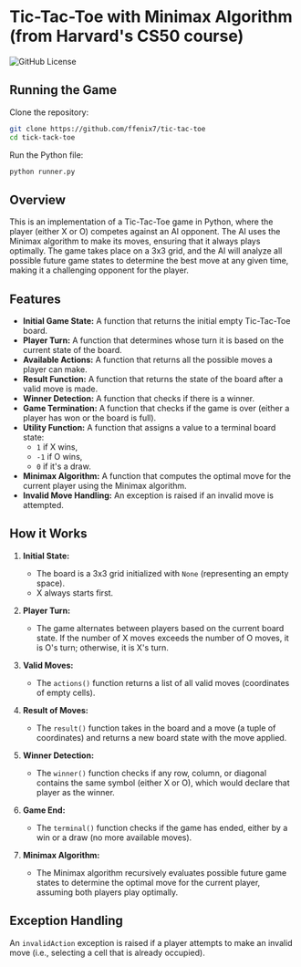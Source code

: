 # Tic-Tac-Toe with Minimax Algorithm (from Harvard's CS50 course)

![GitHub License](https://img.shields.io/github/license/ffenix7/Tick-Tack-Toe)

## Running the Game
Clone the repository:
```bash
git clone https://github.com/ffenix7/tic-tac-toe
cd tick-tack-toe
```
Run the Python file:
```python
python runner.py
````


## Overview

This is an implementation of a Tic-Tac-Toe game in Python, where the player (either X or O) competes against an AI opponent. The AI uses the Minimax algorithm to make its moves, ensuring that it always plays optimally. The game takes place on a 3x3 grid, and the AI will analyze all possible future game states to determine the best move at any given time, making it a challenging opponent for the player.

## Features

- **Initial Game State:** A function that returns the initial empty Tic-Tac-Toe board.
- **Player Turn:** A function that determines whose turn it is based on the current state of the board.
- **Available Actions:** A function that returns all the possible moves a player can make.
- **Result Function:** A function that returns the state of the board after a valid move is made.
- **Winner Detection:** A function that checks if there is a winner.
- **Game Termination:** A function that checks if the game is over (either a player has won or the board is full).
- **Utility Function:** A function that assigns a value to a terminal board state: 
  - `1` if X wins, 
  - `-1` if O wins, 
  - `0` if it's a draw.
- **Minimax Algorithm:** A function that computes the optimal move for the current player using the Minimax algorithm.
- **Invalid Move Handling:** An exception is raised if an invalid move is attempted.

## How it Works

1. **Initial State:**
   - The board is a 3x3 grid initialized with `None` (representing an empty space).
   - X always starts first.

2. **Player Turn:**
   - The game alternates between players based on the current board state. If the number of X moves exceeds the number of O moves, it is O's turn; otherwise, it is X's turn.

3. **Valid Moves:**
   - The `actions()` function returns a list of all valid moves (coordinates of empty cells).

4. **Result of Moves:**
   - The `result()` function takes in the board and a move (a tuple of coordinates) and returns a new board state with the move applied.

5. **Winner Detection:**
   - The `winner()` function checks if any row, column, or diagonal contains the same symbol (either X or O), which would declare that player as the winner.

6. **Game End:**
   - The `terminal()` function checks if the game has ended, either by a win or a draw (no more available moves).

7. **Minimax Algorithm:**
   - The Minimax algorithm recursively evaluates possible future game states to determine the optimal move for the current player, assuming both players play optimally.

## Exception Handling

An `invalidAction` exception is raised if a player attempts to make an invalid move (i.e., selecting a cell that is already occupied).

